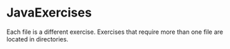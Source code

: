 # JavaExercises

Each file is a different exercise. 
Exercises that require more than one file are located in directories. 
